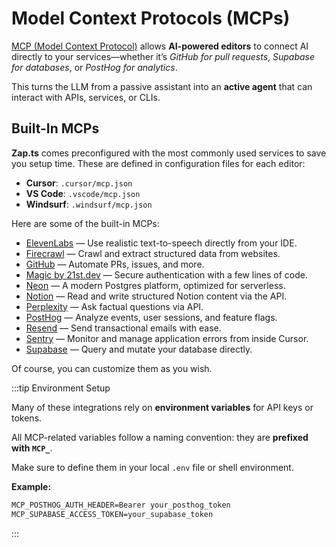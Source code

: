 # Model Context Protocols (MCPs)

[MCP (Model Context Protocol)](https://docs.cursor.com/context/model-context-protocol) allows **AI-powered editors** to connect AI directly to your services—whether it’s _GitHub for pull requests_, _Supabase for databases_, or _PostHog for analytics_.

This turns the LLM from a passive assistant into an **active agent** that can interact with APIs, services, or CLIs.

## Built-In MCPs

**Zap.ts** comes preconfigured with the most commonly used services to save you setup time. These are defined in configuration files for each editor:

- **Cursor**: `.cursor/mcp.json`
- **VS Code**: `.vscode/mcp.json`
- **Windsurf**: `.windsurf/mcp.json`

Here are some of the built-in MCPs:

* [ElevenLabs](https://www.elevenlabs.io) — Use realistic text-to-speech directly from your IDE.
* [Firecrawl](https://firecrawl.dev) — Crawl and extract structured data from websites.
* [GitHub](https://github.com) — Automate PRs, issues, and more.
* [Magic by 21st.dev](https://21st.dev/magic) — Secure authentication with a few lines of code.
* [Neon](https://neon.tech) — A modern Postgres platform, optimized for serverless.
* [Notion](https://www.notion.com) — Read and write structured Notion content via the API.
* [Perplexity](https://www.perplexity.ai) — Ask factual questions via API.
* [PostHog](https://posthog.com) — Analyze events, user sessions, and feature flags.
* [Resend](https://resend.com) — Send transactional emails with ease.
* [Sentry](https://sentry.io) — Monitor and manage application errors from inside Cursor.
* [Supabase](https://supabase.com) — Query and mutate your database directly.

Of course, you can customize them as you wish.

:::tip Environment Setup

Many of these integrations rely on **environment variables** for API keys or tokens.

All MCP-related variables follow a naming convention: they are **prefixed with `MCP_`**.

Make sure to define them in your local `.env` file or shell environment.

**Example:**

```txt
MCP_POSTHOG_AUTH_HEADER=Bearer your_posthog_token
MCP_SUPABASE_ACCESS_TOKEN=your_supabase_token
```

:::